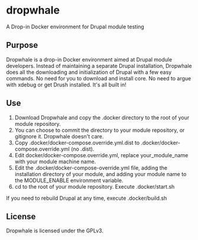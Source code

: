 # dropwhale
A Drop-in Docker environment for Drupal module testing

## Purpose

Dropwhale is a drop-in Docker environment aimed at Drupal module 
developers. Instead of maintaining a separate Drupal installation, 
Dropwhale does all the downloading and initialization of Drupal with a 
few easy commands. No need for you to download and install core. No 
need to argue with xdebug or get Drush installed. It's all built in!

## Use

1. Download Dropwhale and copy the .docker directory to the root of your module repository. 
2. You can choose to commit the directory to your module repository, or gitignore it. Dropwhale doesn't care.
3. Copy .docker/docker-compose.override.yml.dist to .docker/docker-compose.override.yml (no .dist).
4. Edit docker/docker-compose.override.yml, replace your_module_name with your module machine name.
5. Edit the .docker/docker-compose-override.yml file, adding the
   installation directory of your module, and adding your module name to 
   the MODULE_ENABLE environment variable.
6. cd to the root of your module repository. Execute .docker/start.sh

If you need to rebuild Drupal at any time, execute .docker/build.sh

## License

Dropwhale is licensed under the GPLv3. 
